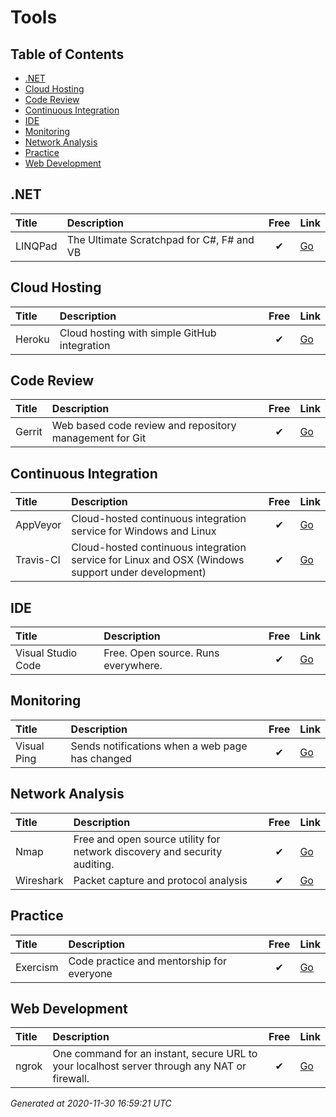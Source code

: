 # Tools

## Table of Contents
- [.NET](#net)
- [Cloud Hosting](#cloud-hosting)
- [Code Review](#code-review)
- [Continuous Integration](#continuous-integration)
- [IDE](#ide)
- [Monitoring](#monitoring)
- [Network Analysis](#network-analysis)
- [Practice](#practice)
- [Web Development](#web-development)

## .NET

| Title | Description | Free | Link |
|:--- |:--- |:---:|:--- |
| LINQPad | The Ultimate Scratchpad for C#, F# and VB | ✔ | [Go](https://www.linqpad.net/) |


## Cloud Hosting

| Title | Description | Free | Link |
|:--- |:--- |:---:|:--- |
| Heroku | Cloud hosting with simple GitHub integration | ✔ | [Go](https://www.heroku.com/home) |


## Code Review

| Title | Description | Free | Link |
|:--- |:--- |:---:|:--- |
| Gerrit | Web based code review and repository management for Git | ✔ | [Go](https://www.gerritcodereview.com/) |


## Continuous Integration

| Title | Description | Free | Link |
|:--- |:--- |:---:|:--- |
| AppVeyor | Cloud-hosted continuous integration service for Windows and Linux | ✔ | [Go](https://www.appveyor.com/) |
| Travis-CI | Cloud-hosted continuous integration service for Linux and OSX (Windows support under development) | ✔ | [Go](https://travis-ci.com/) |


## IDE

| Title | Description | Free | Link |
|:--- |:--- |:---:|:--- |
| Visual Studio Code | Free. Open source. Runs everywhere. | ✔ | [Go](https://code.visualstudio.com/) |


## Monitoring

| Title | Description | Free | Link |
|:--- |:--- |:---:|:--- |
| Visual Ping | Sends notifications when a web page has changed | ✔ | [Go](https://visualping.io/) |


## Network Analysis

| Title | Description | Free | Link |
|:--- |:--- |:---:|:--- |
| Nmap | Free and open source utility for network discovery and security auditing. | ✔ | [Go](https://nmap.org/) |
| Wireshark | Packet capture and protocol analysis | ✔ | [Go](https://www.wireshark.org/) |


## Practice

| Title | Description | Free | Link |
|:--- |:--- |:---:|:--- |
| Exercism | Code practice and mentorship for everyone | ✔ | [Go](https://exercism.io/) |


## Web Development

| Title | Description | Free | Link |
|:--- |:--- |:---:|:--- |
| ngrok | One command for an instant, secure URL to your localhost server through any NAT or firewall. | ✔ | [Go](https://ngrok.com/) |



*Generated at 2020-11-30 16:59:21 UTC*